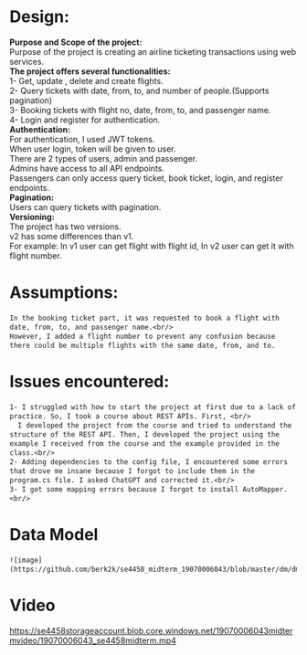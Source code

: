 # Design:
   **Purpose and Scope of the project:** <br/>
    Purpose of the project is creating an airline ticketing transactions using web services.<br/>
   **The project offers several functionalities:**<br/>
      1- Get, update , delete and create flights.<br/>
      2- Query tickets with date, from, to, and number of people.(Supports pagination)<br/>
      3- Booking tickets with flight no, date, from, to, and passenger name.<br/>
      4- Login and register for authentication.<br/>
 **Authentication:**<br/>
    For authentication, I used JWT tokens.<br/>
    When user login, token will be given to user.<br/>
    There are 2 types of users, admin and passenger.<br/>
    Admins have access to all API endpoints.<br/>
    Passengers can only access query ticket, book ticket, login, and register endpoints.<br/>
  **Pagination:**<br/>
    Users can query tickets with pagination.<br/>
  **Versioning:**  <br/>
    The project has two versions.<br/>
    v2 has some differences than v1. <br/>
    For example: In v1 user can get flight with flight id, In v2 user can get it with flight number.<br/>
    
 # Assumptions:
    In the booking ticket part, it was requested to book a flight with date, from, to, and passenger name.<br/>
    However, I added a flight number to prevent any confusion because there could be multiple flights with the same date, from, and to.

 # Issues encountered:
    1- I struggled with how to start the project at first due to a lack of practice. So, I took a course about REST APIs. First, <br/>
      I developed the project from the course and tried to understand the structure of the REST API. Then, I developed the project using the example I received from the course and the example provided in the class.<br/>
    2- Adding dependencies to the config file, I encountered some errors that drove me insane because I forgot to include them in the program.cs file. I asked ChatGPT and corrected it.<br/>
    3- I got some mapping errors because I forgot to install AutoMapper.<br/>


# Data Model

    ![image](https://github.com/berk2k/se4458_midterm_19070006043/blob/master/dm/dm.JPG)
# Video
https://se4458storageaccount.blob.core.windows.net/19070006043midtermvideo/19070006043_se4458midterm.mp4


